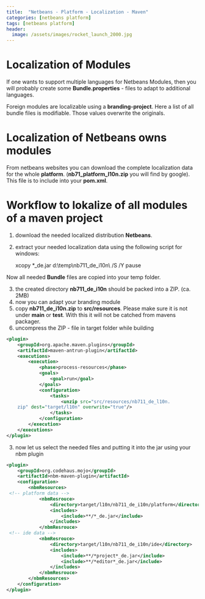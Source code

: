 ```yaml
---
title:  "Netbeans - Platform - Localization - Maven"
categories: [netbeans platform]
tags: [netbeans platform]
header:
  image: /assets/images/rocket_launch_2000.jpg
---
```


# Localization of Modules

If one wants to support multiple languages for Netbeans Modules, then you will probably create some **Bundle.properties** - files to adapt to additional languages.

Foreign modules are localizable using a **branding-project**. Here a list of all bundle files is modifiable. Those values overwrite the originals.

# Localization of Netbeans owns modules

From netbeans websites you can download the complete localization data for the whole **platform**. (**nb71_platform_l10n.zip** you will find by google). This file is to include into your **pom.xml**.

# Workflow to lokalize of all modules of a maven project

1. download the needed localized distribution **Netbeans**.
2. extract your needed localization data using the following script for windows:

    xcopy *_de.jar d:\temp\nb711_de_i10n\ /S /Y
    pause

Now all needed **Bundle** files are copied into your temp folder.

3. the created directory **nb711_de_i10n** should be packed into a ZIP. (ca. 2MB)
4. now you can adapt your branding module
  1. copy **nb711_de_i10n.zip** to **src/resources**. Please make sure it is not under **main** or **test**. With this it will not be catched from mavens packager.
  2. uncompress the ZIP - file in target folder while building

```xml
<plugin>
	<groupId>org.apache.maven.plugins</groupId>
	<artifactId>maven-antrun-plugin</artifactId>
	<executions>
		<execution>
			<phase>process-resources</phase>
			<goals>
				<goal>run</goal>
			</goals>
			<configuration>
				<tasks>
					<unzip src="src/resources/nb711_de_l10n.
    zip" dest="target/l10n" overwrite="true"/>
				</tasks>
			</configuration>
		</execution>
	</executions>
</plugin>
```

  3. now let us select the needed files and putting it into the jar using your nbm plugin

```xml
<plugin>
	<groupId>org.codehaus.mojo</groupId>
	<artifactId>nbm-maven-plugin</artifactId>
	<configuration>
		<nbmResources>
 <!-- platform data -->
			<nbmResrouce>
				<directory>target/l10n/nb711_de_i10n/platform</directory>
				<includes>
					<include>**/*_de.jar</include>
				</includes>
			</nbmResrouce>
 <!-- ide data -->
			<nbmResrouce>
				<directory>target/l10n/nb711_de_i10n/ide</directory>
				<includes>
					<include>**/*project*_de.jar</include>
					<include>**/*editor*_de.jar</include>
				</includes>
			</nbmResrouce>
		</nbmResources>
	</configuration>
</plugin>
```

